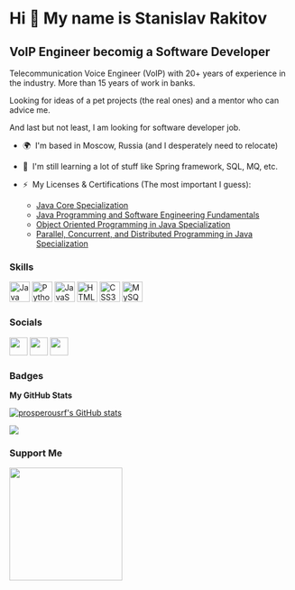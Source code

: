Hi 👋 My name is Stanislav Rakitov
==================================

VoIP Engineer becomig a Software Developer
------------------------------------------

Telecommunication Voice Engineer (VoIP) with 20+ years of experience in the industry. 
More than 15 years of work in banks. 

Looking for ideas of a pet projects (the real ones) and a mentor who can advice me. 

And last but not least, I am looking for software developer job.

* 🌍  I'm based in Moscow, Russia (and I desperately need to relocate)
* 🧠  I'm still learning a lot of stuff like Spring framework, SQL, MQ, etc.

* ⚡  My Licenses & Certifications (The most important I guess):
	* [Java Core Specialization](https://coursera.org/share/c3b56e4d583788e78ba84d15c8bb567a)
	* [Java Programming and Software Engineering Fundamentals](https://www.coursera.org/account/accomplishments/specialization/N6NNP22RE2NP)
	* [Object Oriented Programming in Java Specialization](https://coursera.org/share/9f823f0e2305aaa4835cd438f32a72a1)
	* [Parallel, Concurrent, and Distributed Programming in Java Specialization](https://coursera.org/share/76ac23c0a90d66b3b4c76986b6271b60)

### Skills


<p align="left">
<a href="https://www.oracle.com/java/" target="_blank" rel="noreferrer"><img src="https://raw.githubusercontent.com/danielcranney/readme-generator/main/public/icons/skills/java-colored.svg" width="36" height="36" alt="Java" /></a>
<a href="https://www.python.org/" target="_blank" rel="noreferrer"><img src="https://raw.githubusercontent.com/danielcranney/readme-generator/main/public/icons/skills/python-colored.svg" width="36" height="36" alt="Python" /></a>
<a href="https://developer.mozilla.org/en-US/docs/Web/JavaScript" target="_blank" rel="noreferrer"><img src="https://raw.githubusercontent.com/danielcranney/readme-generator/main/public/icons/skills/javascript-colored.svg" width="36" height="36" alt="JavaScript" /></a>
<a href="https://developer.mozilla.org/en-US/docs/Glossary/HTML5" target="_blank" rel="noreferrer"><img src="https://raw.githubusercontent.com/danielcranney/readme-generator/main/public/icons/skills/html5-colored.svg" width="36" height="36" alt="HTML5" /></a>
<a href="https://www.w3.org/TR/CSS/#css" target="_blank" rel="noreferrer"><img src="https://raw.githubusercontent.com/danielcranney/readme-generator/main/public/icons/skills/css3-colored.svg" width="36" height="36" alt="CSS3" /></a>
<a href="https://www.mysql.com/" target="_blank" rel="noreferrer"><img src="https://raw.githubusercontent.com/danielcranney/readme-generator/main/public/icons/skills/mysql-colored.svg" width="36" height="36" alt="MySQL" /></a>
</p>


### Socials

<p align="left">
	<a href="https://www.linkedin.com/in/prosperousrf" target="_blank" rel="noreferrer"><img src="https://raw.githubusercontent.com/danielcranney/readme-generator/main/public/icons/socials/linkedin.svg" width="32" height="32" /></a> 
	<a href="https://www.stackoverflow.com/users/5437076" target="_blank" rel="noreferrer"><img src="https://raw.githubusercontent.com/danielcranney/readme-generator/main/public/icons/socials/stackoverflow.svg" width="32" height="32" /></a> 
	<a href="https://www.twitter.com/prosperousrf" target="_blank" rel="noreferrer"><img src="https://raw.githubusercontent.com/danielcranney/readme-generator/main/public/icons/socials/twitter.svg" width="32" height="32" /></a></p>

### Badges

<b>My GitHub Stats</b>

<a href="http://www.github.com/prosperousrf"><img src="https://github-readme-stats.vercel.app/api?username=prosperousrf&show_icons=true&hide=&count_private=true&title_color=10b981&text_color=ffffff&icon_color=facc15&bg_color=1c1917&hide_border=true&show_icons=true" alt="prosperousrf's GitHub stats" /></a>

<a href="http://www.github.com/prosperousrf"><img src="https://github-readme-streak-stats.herokuapp.com/?user=prosperousrf&stroke=ffffff&background=1c1917&ring=10b981&fire=10b981&currStreakNum=ffffff&currStreakLabel=10b981&sideNums=ffffff&sideLabels=ffffff&dates=ffffff&hide_border=true" /></a>


### Support Me

<a href="https://www.buymeacoffee.com/prosperousrf"><img src="https://cdn.buymeacoffee.com/buttons/v2/default-yellow.png" width="200" /></a>
